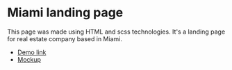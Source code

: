# Miami landing page
This page was made using HTML and scss technologies.
It's a landing page for real estate company based in Miami.
- [Demo link](https://JustDan17.github.io/layout_miami/)
- [Mockup](https://www.figma.com/file/nHz8bflIwJaWP3P99vKTH5/miami_home_new?node-id=16033%3A3)
